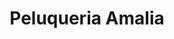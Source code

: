 ---
title: "Peluqueria Amalia"
url: /santa-eulalia-del-campo/peluqueria-amalia/
shop: peluquería
---